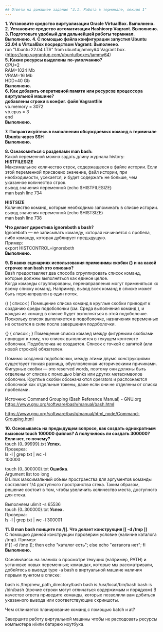 ```yaml
---
## Ответы на домашнее задание "3.1. Работа в терминале, лекция 1" 
---
```


<strong>1. Установите средство виртуализации Oracle VirtualBox. Выполнено.</strong>  
<strong>2. Установите средство автоматизации Hashicorp Vagrant. Выполнено.</strong>  
<strong>3. Подготовьте удобный для дальнейшей работы терминал. Выполнено.</strong> 
<strong>4. С помощью файла конфигурации запустил Ubuntu 22.04 в VirtualBox посредством Vagrant:  Выполнено.</strong>  
run "Ubuntu 22.04 LTS"  from ubuntu/jammy64 Vagrant box. (https://app.vagrantup.com/ubuntu/boxes/jammy64)     
<strong>5. Какие ресурсы выделены по-умолчанию?</strong>       
CPU=2  
RAM=1024 Mb  
VRAM=16 Mb  
HDD=40 Gb   
<strong>Выполнено.</strong>  
<strong>6. Как добавить оперативной памяти или ресурсов процессора виртуальной машине?</strong>  
<strong>добавлены строки в конфиг. файл Vagrantfile</strong>   
  vb.memory = 3072  
  vb.cpus = 3  
end  
<strong>Выполнено.</strong>

<strong>7. Попрактикуйтесь в выполнении обсуждаемых команд в терминале Ubuntu через SSH</strong>  
<strong>Выполнено.</strong>  

<strong>8. Ознакомиться с разделами man bash:</strong>    
Какой переменной можно задать длину журнала history:       
<strong>HISTFILESIZE</strong>    
Максимальное количество строк, содержащееся в файле истории. Если этой переменной присвоено значение, файл истории, при необходимости, усекается, и будет содержать не больше, чем указанное количество строк.  
вывод значения переменной (echo $HISTFILESIZE)  
man bash line 734  
  
<strong>HISTSIZE</strong>     
Количество команд, которые необходимо запоминать в списке истории.  
вывод значения переменной (echo $HISTSIZE)   
man bash line 738    

<strong>Что делает директива ignoreboth в bash?</strong>    
Ignoreboth — не записывать команду, которая начинается с пробела, либо команду, которая дублирует предыдущую.   
Пример:    
export HISTCONTROL=ignoreboth  
<strong>Выполнено.</strong>  

<strong>9. В каких сценариях использования применимы скобки {} и на какой строчке man bash это описано?</strong>   
Bash предоставляет два способа сгруппировать список команд, которые должны выполняться как единое целое.  
Когда команды сгруппированы, перенаправления могут применяться ко всему списку команд. Например, вывод всех команд в списке может быть перенаправлен в один поток.  

()
( список )
Помещение списка команд в круглые скобки приводит к созданию среды подоболочки (см. Среда выполнения команд ), и каждая из команд в списке будет выполняться в этой подоболочке. Поскольку список выполняется в подоболочке, назначения переменных не остаются в силе после завершения подоболочки.

{}
{ список ; }
Помещение списка команд между фигурными скобками приводит к тому, что список выполняется в текущем контексте оболочки. Подоболочка не создается. Список с точкой с запятой (или новой строкой) обязателен.

Помимо создания подоболочки, между этими двумя конструкциями существует тонкая разница, обусловленная историческими причинами. Фигурные скобки — это reserved words, поэтому они должны быть отделены от списка с помощью blanks или других метасимволов оболочки. Круглые скобки обозначаются operators и распознаются оболочкой как отдельные токены, даже если они не отделены от списка пробелами.  

Источник: Command Grouping (Bash Reference Manual) - GNU.org  
https://www.gnu.org/software/bash/manual/bash.html  

https://www.gnu.org/software/bash/manual/html_node/Command-Grouping.html  

<strong>10. Основываясь на предыдущем вопросе, как создать однократным вызовом touch 100000 файлов? А получилось ли создать 300000? Если нет, то почему?</strong>   
touch {0..99999}.txt   <strong>Успех.</strong>     
Проверка:  
ls -l | grep txt | wc -l   
100000  

touch {0..300000}.txt <strong>Ошибка.</strong>      
Argument list too long  
В Linux максимальный объем пространства для аргументов команды составляет 1/4 доступного пространства стека. Таким образом, решение состоит в том, чтобы увеличить количество места, доступного для стека.  

Выполняем ulimit -s 65536  
touch {0..300000}.txt  <strong>Успех.</strong>    
Проверка:  
ls -l | grep txt | wc -l
300001  

<strong>11. В man bash поищите по /\[\[. Что делает конструкция [[ -d /tmp ]]</strong>  
С помощью данной конструкции прроверим условие (наличие каталога /tmp).
Пример:  
if [[ -d /tmp ]]; then echo "каталог есть"; else echo "каталога нет"; fi   
<strong>Выполнено.</strong>   

Основываясь на знаниях о просмотре текущих (например, PATH) и установке новых переменных; командах, которые мы рассматривали, добейтесь в выводе type -a bash в виртуальной машине наличия первым пунктом в списке:

bash is /tmp/new_path_directory/bash
bash is /usr/local/bin/bash
bash is /bin/bash
(прочие строки могут отличаться содержимым и порядком) В качестве ответа приведите команды, которые позволили вам добиться указанного вывода или соответствующие скриншоты.

Чем отличается планирование команд с помощью batch и at?

Завершите работу виртуальной машины чтобы не расходовать ресурсы компьютера и/или батарею ноутбука.


